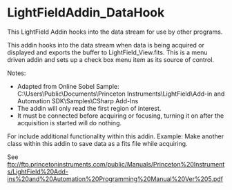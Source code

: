LightFieldAddin_DataHook
========================

This LightField Addin hooks into the data stream for use by other programs.

This addin hooks into the data stream when data is being acquired or 
displayed and exports the buffer to LightField_View.fits.
This is a menu driven addin and sets up a check box menu 
item as its source of control.

 Notes:
 - Adapted from Online Sobel Sample:
 C:\Users\Public\Documents\Princeton Instruments\LightField\Add-in and
 Automation SDK\Samples\CSharp Add-Ins
- The addin will only read the first region of interest.
- It must be connected before acquiring or focusing, turning it on after the acquisition is started will do nothing.

For include additional functionality within this addin.
 Example: Make another class within this addin to save data as a fits
 file while acquiring.

See
ftp://ftp.princetoninstruments.com/public/Manuals/Princeton%20Instruments/LightField%20Add-ins%20and%20Automation%20Programming%20Manual%20Ver%205.pdf
